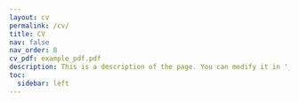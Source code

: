 ```yaml
---
layout: cv
permalink: /cv/
title: CV
nav: false
nav_order: 8
cv_pdf: example_pdf.pdf
description: This is a description of the page. You can modify it in '_pages/cv.md'. You can also change or remove the top pdf download button.
toc:
  sidebar: left
---
```

